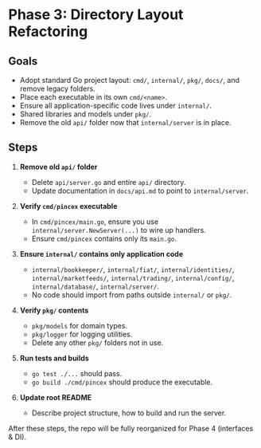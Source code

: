 # Phase 3: Directory Layout Refactoring

## Goals
- Adopt standard Go project layout: `cmd/`, `internal/`, `pkg/`, `docs/`, and remove legacy folders.
- Place each executable in its own `cmd/<name>`.
- Ensure all application-specific code lives under `internal/`.
- Shared libraries and models under `pkg/`.
- Remove the old `api/` folder now that `internal/server` is in place.

## Steps

1. **Remove old `api/` folder**
   - Delete `api/server.go` and entire `api/` directory.
   - Update documentation in `docs/api.md` to point to `internal/server`.

2. **Verify `cmd/pincex` executable**
   - In `cmd/pincex/main.go`, ensure you use `internal/server.NewServer(...)` to wire up handlers.
   - Ensure `cmd/pincex` contains only its `main.go`.

3. **Ensure `internal/` contains only application code**
   - `internal/bookkeeper/`, `internal/fiat/`, `internal/identities/`, `internal/marketfeeds/`, `internal/trading/`, `internal/config/`, `internal/database/`, `internal/server/`.
   - No code should import from paths outside `internal/` or `pkg/`.

4. **Verify `pkg/` contents**
   - `pkg/models` for domain types.
   - `pkg/logger` for logging utilities.
   - Delete any other `pkg/` folders not in use.

5. **Run tests and builds**
   - `go test ./...` should pass.
   - `go build ./cmd/pincex` should produce the executable.

6. **Update root README**
   - Describe project structure, how to build and run the server.

After these steps, the repo will be fully reorganized for Phase 4 (interfaces & DI).
